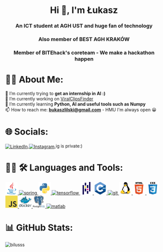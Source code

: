 <h1 align="center">Hi 👋, I'm Łukasz</h1>
<h3 align="center">An ICT student at AGH UST and huge fan of technology</h3>
<h3 align="center">Also member of BEST AGH KRAKÓW</h3>
<h3 align="center">Member of BITEhack's coreteam - We make a hackathon happen</h3>

<p>
<!--   🔭 I’m currently working on [TradingSignalApp](https://github.com/bilusss/TradingSignalApp) <br>
  🔭 I’m currently working on [Job Web Scraper](https://github.com/bilusss/JobScraping) <br> 
  🔭 I’m currently working on [Calculator written in Swift](https://github.com/bilusss/Calculator) <br>  -->
</p>

# 🏄‍♂️ About Me:
🔭 I’m currently trying to **get an internship in AI :)** <br>
🔭 I’m currently working on [ViralClipsFinder](https://github.com/bilusss/ViralClipsFinder) <br>
🌱 I’m currently learning **Python, AI and useful tools such as Numpy** <br> 
📫 How to reach me: **bukaszlilski@gmail.com** - HMU I'm always open 😀<br>

# 🌐 Socials:
<p align="left">
  <a href="https://linkedin.com/in/bukaszlilski" target="blank">
    <img align="center" src="https://raw.githubusercontent.com/rahuldkjain/github-profile-readme-generator/master/src/images/icons/Social/linked-in-alt.svg" alt="LinkedIn" height="30" width="40" />
  </a>
  <a href="https://www.instagram.com/0xbilus" target="blank">
    <img align="center" src="https://raw.githubusercontent.com/rahuldkjain/github-profile-readme-generator/master/src/images/icons/Social/instagram.svg" alt="Instagram" height="30" width="40" />
  </a>
  ig is private:)
</p>

# 👨‍💻 🛠️ Languages and Tools:
<p align="left">
<a href="https://www.java.com" target="_blank" rel="noreferrer">
  <img src="https://raw.githubusercontent.com/devicons/devicon/master/icons/java/java-original.svg" alt="java" width="40" height="40"/>
</a>
<a href="https://spring.io/" target="_blank" rel="noreferrer">
  <img src="https://www.vectorlogo.zone/logos/springio/springio-icon.svg" alt="spring" width="40" height="40"/>
</a>
<a href="https://www.python.org" target="_blank" rel="noreferrer">
  <img src="https://raw.githubusercontent.com/devicons/devicon/master/icons/python/python-original.svg" alt="python" width="40" height="40"/>
</a>
<a href="https://www.tensorflow.org" target="_blank" rel="noreferrer">
  <img src="https://www.vectorlogo.zone/logos/tensorflow/tensorflow-icon.svg" alt="tensorflow" width="40" height="40"/>
</a>
<a href="https://pandas.pydata.org/" target="_blank" rel="noreferrer">
  <img src="https://raw.githubusercontent.com/devicons/devicon/2ae2a900d2f041da66e950e4d48052658d850630/icons/pandas/pandas-original.svg" alt="pandas" width="40" height="40"/>
</a>
<!-- <a href="https://developer.apple.com/swift/" target="_blank" rel="noreferrer">
  <img src="https://raw.githubusercontent.com/devicons/devicon/master/icons/swift/swift-original.svg" alt="swift" width="40" height="40"/>
</a> -->
<a href="https://www.w3schools.com/cpp/" target="_blank" rel="noreferrer">
  <img src="https://raw.githubusercontent.com/devicons/devicon/master/icons/cplusplus/cplusplus-original.svg" alt="cplusplus" width="40" height="40"/>
</a>
<!-- <a href="https://www.cprogramming.com/" target="_blank" rel="noreferrer">
  <img src="https://raw.githubusercontent.com/devicons/devicon/master/icons/c/c-original.svg" alt="c" width="40" height="40"/>
</a> -->
<!-- <a href="https://www.arduino.cc/" target="_blank" rel="noreferrer">
  <img src="https://cdn.worldvectorlogo.com/logos/arduino-1.svg" alt="arduino" width="40" height="40"/>
</a> -->
<a href="https://git-scm.com/" target="_blank" rel="noreferrer">
  <img src="https://www.vectorlogo.zone/logos/git-scm/git-scm-icon.svg" alt="git" width="40" height="40"/>
</a>
<a href="https://www.linux.org/" target="_blank" rel="noreferrer">
  <img src="https://raw.githubusercontent.com/devicons/devicon/master/icons/linux/linux-original.svg" alt="linux" width="40" height="40"/>
</a>
<a href="https://www.w3.org/html/" target="_blank" rel="noreferrer">
  <img src="https://raw.githubusercontent.com/devicons/devicon/master/icons/html5/html5-original-wordmark.svg" alt="html5" width="40" height="40"/>
</a>
<a href="https://www.w3schools.com/css/" target="_blank" rel="noreferrer">
  <img src="https://raw.githubusercontent.com/devicons/devicon/master/icons/css3/css3-original-wordmark.svg" alt="css3" width="40" height="40"/>
</a>
<a href="https://developer.mozilla.org/en-US/docs/Web/JavaScript" target="_blank" rel="noreferrer">
  <img src="https://raw.githubusercontent.com/devicons/devicon/master/icons/javascript/javascript-original.svg" alt="javascript" width="40" height="40"/>
</a>
<a href="https://www.docker.com/" target="_blank" rel="noreferrer">
  <img src="https://raw.githubusercontent.com/devicons/devicon/master/icons/docker/docker-original-wordmark.svg" alt="docker" width="40" height="40"/>
</a>
<a href="https://www.postgresql.org" target="_blank" rel="noreferrer">
  <img src="https://raw.githubusercontent.com/devicons/devicon/master/icons/postgresql/postgresql-original-wordmark.svg" alt="postgresql" width="40" height="40"/>
</a>
<a href="https://www.mathworks.com/" target="_blank" rel="noreferrer">
  <img src="https://upload.wikimedia.org/wikipedia/commons/2/21/Matlab_Logo.png" alt="matlab" width="40" height="40"/>
</a>

</p>

# 📊 GitHub Stats:
  <!--img align="left" src="https://github-readme-stats.vercel.app/api/top-langs?username=bilusss&&size_weight=0.5&count_weight=0.5&show_icons=true&locale=en&layout=donut&title_color=8A00EB&text_color=00D43F&icon_color=00D43F&border_color=7600B6&bg_color=000000" alt="bilusss"/> -->
  <img align="left" src="https://github-readme-stats.vercel.app/api?username=bilusss&show_icons=true&theme=transparent&title_color=8A00EB&text_color=00D43F&icon_color=00D43F&border_color=7600B6&bg_color=000000" alt="bilusss"/>
</p>
